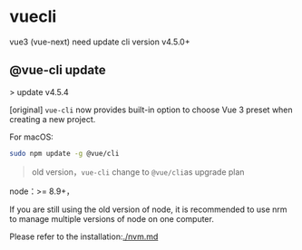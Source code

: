 # vuecli
vue3 (vue-next) need update cli version v4.5.0+
## @vue-cli update
<Major version upgrade>
> update v4.5.4

[original] `vue-cli` now provides built-in option to choose Vue 3 preset when creating a new project.

For macOS:
```sh 
sudo npm update -g @vue/cli
```
> old version，`vue-cli` change to `@vue/cli`as upgrade plan

node：>= 8.9+，

If you are still using the old version of node, it is recommended to use nrm to manage multiple versions of node on one computer.

Please refer to the installation:[./nvm.md](./nvm.md)